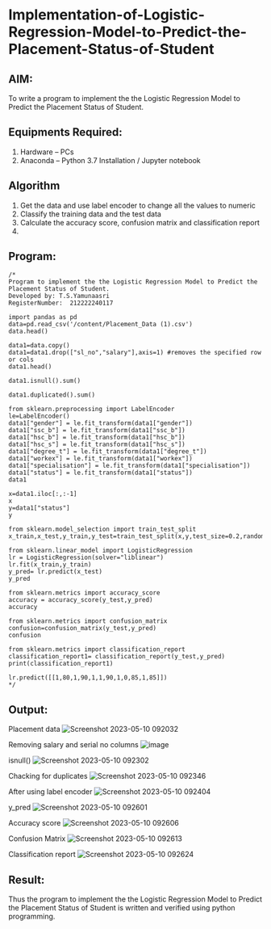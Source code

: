 # Implementation-of-Logistic-Regression-Model-to-Predict-the-Placement-Status-of-Student

## AIM:
To write a program to implement the the Logistic Regression Model to Predict the Placement Status of Student.

## Equipments Required:
1. Hardware – PCs
2. Anaconda – Python 3.7 Installation / Jupyter notebook

## Algorithm
1. Get the data and use label encoder to change all the values to numeric
2. Classify the training data and the test data
3. Calculate the accuracy score, confusion matrix and classification report
4. 

## Program:
```
/*
Program to implement the the Logistic Regression Model to Predict the Placement Status of Student.
Developed by: T.S.Yamunaasri
RegisterNumber:  212222240117

import pandas as pd
data=pd.read_csv('/content/Placement_Data (1).csv')
data.head()

data1=data.copy()
data1=data1.drop(["sl_no","salary"],axis=1) #removes the specified row or cols
data1.head() 

data1.isnull().sum()

data1.duplicated().sum()

from sklearn.preprocessing import LabelEncoder
le=LabelEncoder()
data1["gender"] = le.fit_transform(data1["gender"])
data1["ssc_b"] = le.fit_transform(data1["ssc_b"])
data1["hsc_b"] = le.fit_transform(data1["hsc_b"])
data1["hsc_s"] = le.fit_transform(data1["hsc_s"])
data1["degree_t"] = le.fit_transform(data1["degree_t"])
data1["workex"] = le.fit_transform(data1["workex"])
data1["specialisation"] = le.fit_transform(data1["specialisation"])
data1["status"] = le.fit_transform(data1["status"])
data1

x=data1.iloc[:,:-1]
x
y=data1["status"]
y

from sklearn.model_selection import train_test_split
x_train,x_test,y_train,y_test=train_test_split(x,y,test_size=0.2,random_state=0)

from sklearn.linear_model import LogisticRegression
lr = LogisticRegression(solver="liblinear") 
lr.fit(x_train,y_train)
y_pred= lr.predict(x_test)
y_pred

from sklearn.metrics import accuracy_score
accuracy = accuracy_score(y_test,y_pred)
accuracy

from sklearn.metrics import confusion_matrix
confusion=confusion_matrix(y_test,y_pred)
confusion

from sklearn.metrics import classification_report
classification_report1= classification_report(y_test,y_pred)
print(classification_report1)

lr.predict([[1,80,1,90,1,1,90,1,0,85,1,85]])
*/
```

## Output:
Placement data
![Screenshot 2023-05-10 092032](https://github.com/Yamunaasri/Implementation-of-Logistic-Regression-Model-to-Predict-the-Placement-Status-of-Student/assets/115707860/a277624a-9c25-419a-973c-347d9c6d9c71)

Removing salary and serial no columns
![image](https://github.com/Yamunaasri/Implementation-of-Logistic-Regression-Model-to-Predict-the-Placement-Status-of-Student/assets/115707860/ad86f647-8376-413e-8301-8b8075eccd00)

isnull()
![Screenshot 2023-05-10 092302](https://github.com/Yamunaasri/Implementation-of-Logistic-Regression-Model-to-Predict-the-Placement-Status-of-Student/assets/115707860/d9faca11-18b1-446b-b7a2-77b261a746c3)

Chacking for duplicates
![Screenshot 2023-05-10 092346](https://github.com/Yamunaasri/Implementation-of-Logistic-Regression-Model-to-Predict-the-Placement-Status-of-Student/assets/115707860/33d7fe4b-668c-4ddb-8f7f-0e223421787c)

After using label encoder
![Screenshot 2023-05-10 092404](https://github.com/Yamunaasri/Implementation-of-Logistic-Regression-Model-to-Predict-the-Placement-Status-of-Student/assets/115707860/4bf16855-e63c-4f57-b098-d90b791cb98e)

y_pred
![Screenshot 2023-05-10 092601](https://github.com/Yamunaasri/Implementation-of-Logistic-Regression-Model-to-Predict-the-Placement-Status-of-Student/assets/115707860/49e74f57-fb75-4540-9f7e-362526c0d419)

Accuracy score
![Screenshot 2023-05-10 092606](https://github.com/Yamunaasri/Implementation-of-Logistic-Regression-Model-to-Predict-the-Placement-Status-of-Student/assets/115707860/1fee2a32-d47d-4b92-8ee0-17aac937ccd7)

Confusion Matrix
![Screenshot 2023-05-10 092613](https://github.com/Yamunaasri/Implementation-of-Logistic-Regression-Model-to-Predict-the-Placement-Status-of-Student/assets/115707860/2dd5d307-0eea-44b3-8cd0-9234ee940b05)

Classification report
![Screenshot 2023-05-10 092624](https://github.com/Yamunaasri/Implementation-of-Logistic-Regression-Model-to-Predict-the-Placement-Status-of-Student/assets/115707860/1d3616f3-4dff-4c0c-8891-84c9c73426a1)



## Result:
Thus the program to implement the the Logistic Regression Model to Predict the Placement Status of Student is written and verified using python programming.
